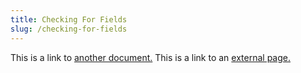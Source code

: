 ```yaml
---
title: Checking For Fields
slug: /checking-for-fields
---
```


This is a link to [another document.](doc3.md) This is a link to an [external page.](http://www.example.com/)
